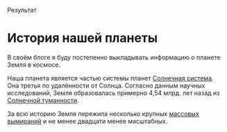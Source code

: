 <html>
    <p>Результат</p>
    <p></p>
    <h1>История нашей планеты</h1>
    <p>В своём блоге я буду постепенно выкладывать информацию о планете Земля в космосе.</p>
    <p>Наша планета является частью системы планет  
      <a href="https://ru.wikipedia.org/wiki/Солнечная_система">Солнечная система</a>.
    Она третья по удалённости от Солнца. Согласно данным научных исследований, Земля образовалась примерно 4,54 млрд. лет назад из
      <a href="https://translated.turbopages.org/proxy_u/en-ru.ru.7e6f3fe9-682d8414-39e15463-74722d776562/https/www.britannica.com/science/solar-nebula">Солнечной туманности</a>.
    </p>
    <p>За всю историю Земля пережила несколько крупных 
        <a href="https://ru.wikipedia.org/wiki/Массовое_вымирание">массовых вымираний</a>
    и не менее двадцати менее масштабных.
    </p>
</html>
